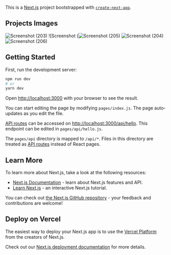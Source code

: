 This is a [Next.js](https://nextjs.org/) project bootstrapped with [`create-next-app`](https://github.com/vercel/next.js/tree/canary/packages/create-next-app).

## Projects Images
![Screenshot (203)](https://user-images.githubusercontent.com/82698215/188260541-7a7377f2-08b1-4c0e-9231-4fcb8c238600.png)
![Screenshot (![Screenshot (205)](https://user-images.githubusercontent.com/82698215/188260546-10459746-dfd1-4713-a460-0c8330dbf0fb.png)
![Screenshot (204)](https://user-images.githubusercontent.com/82698215/188260634-285a39ea-566b-4cb0-bac5-aab8ca37c31f.png)
![Screenshot (206)](https://user-images.githubusercontent.com/82698215/188260549-b124adf1-2902-40d9-b872-3ff428e069c8.png)


## Getting Started

First, run the development server:

```bash
npm run dev
# or
yarn dev
```

Open [http://localhost:3000](http://localhost:3000) with your browser to see the result.

You can start editing the page by modifying `pages/index.js`. The page auto-updates as you edit the file.

[API routes](https://nextjs.org/docs/api-routes/introduction) can be accessed on [http://localhost:3000/api/hello](http://localhost:3000/api/hello). This endpoint can be edited in `pages/api/hello.js`.

The `pages/api` directory is mapped to `/api/*`. Files in this directory are treated as [API routes](https://nextjs.org/docs/api-routes/introduction) instead of React pages.

## Learn More

To learn more about Next.js, take a look at the following resources:

- [Next.js Documentation](https://nextjs.org/docs) - learn about Next.js features and API.
- [Learn Next.js](https://nextjs.org/learn) - an interactive Next.js tutorial.

You can check out [the Next.js GitHub repository](https://github.com/vercel/next.js/) - your feedback and contributions are welcome!

## Deploy on Vercel

The easiest way to deploy your Next.js app is to use the [Vercel Platform](https://vercel.com/new?utm_medium=default-template&filter=next.js&utm_source=create-next-app&utm_campaign=create-next-app-readme) from the creators of Next.js.

Check out our [Next.js deployment documentation](https://nextjs.org/docs/deployment) for more details.
